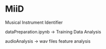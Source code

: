 # MiiD
Musical Instrument Identifier

dataPreparation.ipynb -> Training Data Analysis

audioAnalysis -> wav files feature analysis
